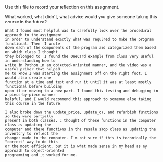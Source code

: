 Use this file to record your reflection on this assignment. 

What worked, what didn't, what advice would you give someone taking this course in the future?

    What I found most helpful was to carefully look over the procedural approach to the assignment
    in order to understand exactly what was required to make the program functional. Then, I wrote 
    down each of the components of the program and categorized them based on which class I thought 
    they belonged to. I found the OneCard example from class very useful in understanding how to 
    write in Python in an objected-oriented manner, and the video was a useful primer that helped 
    me to know I was starting the assignment off on the right foot. I would also create one 
    function at a time and test and run it until it was at least mostly functional before building 
    upon it or moving to a new part. I found this testing and debugging in a piece-by-piece manner 
    helpful, and I would recommend this approach to someone else taking this course in the future.

    I also broke down the update_price, update_os, and refurbish functions so they were partially 
    present in both classes. I thought of these functions in the computer class as updating the
    computer and these functions in the resale shop class as updating the inventory to reflect the
    changes made to the computer. I'm not sure if this is technically the "correct" way to do this
    or the most efficient, but it is what made sense in my head as my approach to object-oriented 
    programming and it worked for me.
